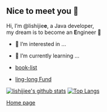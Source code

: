 ## Nice to meet you 👋 
Hi, I’m @lishijie**e**, a Java developer,   
my dream is to become an **E**ngineer 💖  
- 👀 I’m interested in ...   
- 🌱 I’m currently learning ...   

- [book-list](https://github.com/lishijiee/lishijiee/blob/main/tech/bookList.md)  
- [ling-long Fund](https://github.com/lishijiee/blob/main/tech/linglong.md)  

[![lishijiee's github stats](https://github-readme-stats.vercel.app/api?username=lishijiee&theme=tokyonight)](https://github.com/lishijiee/github-readme-stats)
[![Top Langs](https://github-readme-stats.vercel.app/api/top-langs/?username=lishijiee&layout=compact)](https://github.com/lishijiee/github-readme-stats)   

<!---
- 👀 I’m interested in ...
- 🌱 I’m currently learning ...
- 💞️ I’m looking to collaborate on ...
- 📫 How to reach me ...

theme:
  synthwave 白标红字
  cobalt 红标绿字
  onedark 黄标红字
  gruvbox 黄标绿字
  tokyonight 蓝标青字
  merko 黄标青字
  radical 红标绿字
  dark 白标灰字

TODO  
[ling-long Fund](https://github.com/lishijiee/ling-long)

lishijiee/lishijiee is a ✨ special ✨ repository because its `README.md` (this file) appears on your GitHub profile.
You can click the Preview link to take a look at your changes.
--->
[Home page](https://github.com/lishijiee)
